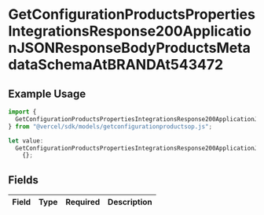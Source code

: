 # GetConfigurationProductsPropertiesIntegrationsResponse200ApplicationJSONResponseBodyProductsMetadataSchemaAtBRANDAt543472

## Example Usage

```typescript
import {
  GetConfigurationProductsPropertiesIntegrationsResponse200ApplicationJSONResponseBodyProductsMetadataSchemaAtBRANDAt543472,
} from "@vercel/sdk/models/getconfigurationproductsop.js";

let value:
  GetConfigurationProductsPropertiesIntegrationsResponse200ApplicationJSONResponseBodyProductsMetadataSchemaAtBRANDAt543472 =
    {};
```

## Fields

| Field       | Type        | Required    | Description |
| ----------- | ----------- | ----------- | ----------- |